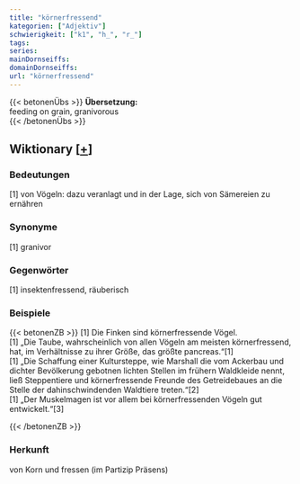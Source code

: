 ```yaml
---
title: "körnerfressend"
kategorien: ["Adjektiv"]
schwierigkeit: ["k1", "h_", "r_"]
tags:
series:
mainDornseiffs:
domainDornseiffs:
url: "körnerfressend"
---
```


{{< betonenÜbs >}}
**Übersetzung:**  
feeding on grain, granivorous  
{{< /betonenÜbs >}}

## Wiktionary [[+](https://de.wiktionary.org/wiki/körnerfressend)]

### Bedeutungen
[1] von Vögeln: dazu veranlagt und in der Lage, sich von Sämereien zu ernähren  

### Synonyme
[1] granivor  

### Gegenwörter
[1] insektenfressend, räuberisch  

### Beispiele
{{< betonenZB >}}
[1] Die Finken sind körnerfressende Vögel.  
[1] „Die Taube, wahrscheinlich von allen Vögeln am meisten körnerfressend, hat, im Verhältnisse zu ihrer Größe, das größte pancreas.“[1]  
[1] „Die Schaffung einer Kultursteppe, wie Marshall die vom Ackerbau und dichter Bevölkerung gebotnen lichten Stellen im frühern Waldkleide nennt, ließ Steppentiere und körnerfressende Freunde des Getreidebaues an die Stelle der dahinschwindenden Waldtiere treten.“[2]  
[1] „Der Muskelmagen ist vor allem bei körnerfressenden Vögeln gut entwickelt.“[3]  

{{< /betonenZB >}}
### Herkunft
von Korn und fressen (im Partizip Präsens)  


